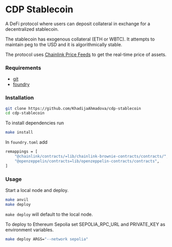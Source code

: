 # CDP Stablecoin

A DeFi protocol where users can deposit collateral in exchange for a decentralized stablecoin.

The stablecoin  has exogenous collateral (ETH or WBTC). It attempts to maintain peg to the USD and it is algorithmically stable.

The protocol uses [Chainlink Price Feeds](https://docs.chain.link/data-feeds) to get the real-time price of assets.

### Requirements
- [git](https://git-scm.com/book/en/v2/Getting-Started-Installing-Git)
- [foundry](https://getfoundry.sh/)

### Installation
```bash
git clone https://github.com/KhadijaAhmadova/cdp-stablecoin
cd cdp-stablecoin
```
To install dependencies run
```bash
make install
```
In `foundry.toml` add
```bash
remappings = [
    "@chainlink/contracts/=lib/chainlink-brownie-contracts/contracts/",
    "@openzeppelin/contracts=lib/openzeppelin-contracts/contracts",
]
```
### Usage
Start a local node and deploy.
```bash
make anvil
make deploy
```
`make deploy` will default to the local node.

To deploy to Ethereum Sepolia set SEPOLIA_RPC_URL and PRIVATE_KEY as environment variables.
```bash
make deploy ARGS="--network sepolia"
```